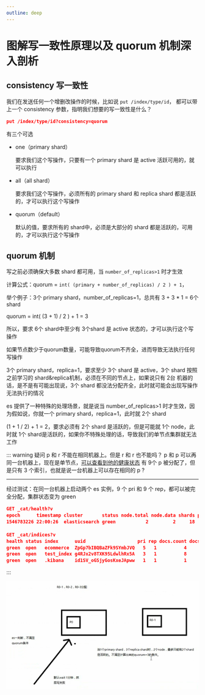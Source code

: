 ```yaml
---
outline: deep
---
```

# 图解写一致性原理以及 quorum 机制深入剖析

## consistency 写一致性

我们在发送任何一个增删改操作的时候，比如说 `put /index/type/id`，
都可以带上一个 consistency 参数，指明我们想要的写一致性是什么？

```json
put /index/type/id?consistency=quorum
```

有三个可选

- one（primary shard）

    要求我们这个写操作，只要有一个 primary shard 是 active 活跃可用的，就可以执行
- all（all shard）

    要求我们这个写操作，必须所有的 primary shard 和 replica shard 都是活跃的，才可以执行这个写操作
- quorum（default）

    默认的值，要求所有的 shard中，必须是大部分的 shard 都是活跃的，可用的，才可以执行这个写操作

## quorum 机制

写之前必须确保大多数 shard 都可用，当 `number_of_replicas>1` 时才生效

计算公式：quorum = `int( (primary + number_of_replicas) / 2 ) + 1`，

举个例子：3个 primary shard，number_of_replicas=1，总共有 3 + 3 * 1 = 6个 shard

quorum = int( (3 + 1) / 2 ) + 1 = 3

所以，要求 6个 shard中至少有 3个shard 是 active 状态的，才可以执行这个写操作

如果节点数少于quorum数量，可能导致quorum不齐全，进而导致无法执行任何写操作

3个 primary shard，replica=1，要求至少 3个 shard 是 active，3个 shard 按照之前学习的 shard&replica机制，必须在不同的节点上，如果说只有 2台 机器的话，是不是有可能出现说，3个 shard 都没法分配齐全，此时就可能会出现写操作无法执行的情况

es 提供了一种特殊的处理场景，就是说当 number_of_replicas>1 时才生效，因为假如说，你就一个 primary shard，replica=1，此时就 2个 shard

(1 + 1 / 2) + 1 = 2，要求必须有 2个 shard 是活跃的，但是可能就 1个 node，此时就 1个 shard是活跃的，如果你不特殊处理的话，导致我们的单节点集群就无法工作

::: warning 疑问
p 和 r 不能在相同机器上。但是 r 和 r 也不能吗？
p 和 p 可以再同一台机器上，现在是单节点，[可以查看到他的健康状态](../quick-start-texample/06-crud.md#快速检查集群的健康状况) 有 9个 p 被分配了，但是只有 3 个索引，也就是说一台机器上可以存在相同的 p ?

--------------

经过测试：在同一台机器上启动两个 es 实例，9 个 pri 和 9 个 rep，都可以被完全分配，集群状态变为 green

```json
GET _cat/health?v
epoch      timestamp cluster       status node.total node.data shards pri relo init unassign pending_tasks max_task_wait_time active_shards_percent
1546783226 22:00:26  elasticsearch green           2         2     18   9    0    0        0             0                  -                100.0%

GET _cat/indices?v
health status index      uuid                   pri rep docs.count docs.deleted store.size pri.store.size
green  open   ecommerce  ZpGp7bIBQBaZFk9SYmbJVQ   5   1          4            0     44.5kb         22.2kb
green  open   test_index g4RJx2v8TXK95LdwlhRx5A   3   1          8            0     56.5kb         28.2kb
green  open   .kibana    id1SV_oGSjyGosKxeJApww   1   1          1            0      6.3kb          3.1kb

```

:::

![](./assets/markdown-img-paste-20190106213737933.png)
